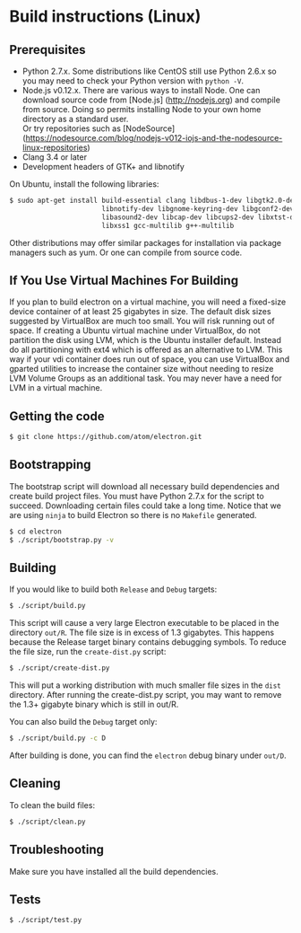 # Build instructions (Linux)

## Prerequisites

* Python 2.7.x. Some distributions like CentOS still use Python 2.6.x
so you may need to check your Python version with `python -V`.
* Node.js v0.12.x. There are various ways to install Node. One can download 
source code from [Node.js] (http://nodejs.org) and compile from source. 
Doing so permits installing Node to your own home directory as a standard user.  
Or try repositories such as [NodeSource] (https://nodesource.com/blog/nodejs-v012-iojs-and-the-nodesource-linux-repositories)
* Clang 3.4 or later
* Development headers of GTK+ and libnotify

On Ubuntu, install the following libraries:

```bash
$ sudo apt-get install build-essential clang libdbus-1-dev libgtk2.0-dev \
                       libnotify-dev libgnome-keyring-dev libgconf2-dev \
                       libasound2-dev libcap-dev libcups2-dev libxtst-dev \
                       libxss1 gcc-multilib g++-multilib
```

Other distributions may offer similar packages for installation via package 
managers such as yum. Or one can compile from source code.


## If You Use Virtual Machines For Building

If you plan to build electron on a virtual machine, you will need a fixed-size
device container of at least 25 gigabytes in size. The default disk sizes
suggested by VirtualBox are much too small. You will risk running out of space.
If creating a Ubuntu virtual machine under VirtualBox, do not partition the
disk using LVM, which is the Ubuntu installer default. Instead do all
partitioning with ext4 which is offered as an alternative to LVM. This way
if your vdi container does run out of space, you can use VirtualBox and gparted 
utilities to increase the container size without needing to resize 
LVM Volume Groups as an additional task. You may never have a need for LVM
in a virtual machine.  


## Getting the code

```bash
$ git clone https://github.com/atom/electron.git
```

## Bootstrapping

The bootstrap script will download all necessary build dependencies and create
build project files. You must have Python 2.7.x for the script to succeed. 
Downloading certain files could take a long time. Notice that we are using 
`ninja` to build Electron so there is no `Makefile` generated.

```bash
$ cd electron
$ ./script/bootstrap.py -v
```

## Building

If you would like to build both `Release` and `Debug` targets:

```bash
$ ./script/build.py
```

This script will cause a very large Electron executable to be placed in
the directory `out/R`. The file size is in excess of 1.3 gigabytes. This 
happens because the Release target binary contains debugging symbols. 
To reduce the file size, run the `create-dist.py` script:

```bash
$ ./script/create-dist.py
```

This will put a working distribution with much smaller file sizes in 
the `dist` directory. After running the create-dist.py script, you 
may want to remove the 1.3+ gigabyte binary which is still in out/R.

You can also build the `Debug` target only:

```bash
$ ./script/build.py -c D
```

After building is done, you can find the `electron` debug binary 
under `out/D`.


## Cleaning


To clean the build files:

```bash
$ ./script/clean.py
```


## Troubleshooting

Make sure you have installed all the build dependencies. 

## Tests

```bash
$ ./script/test.py
```
